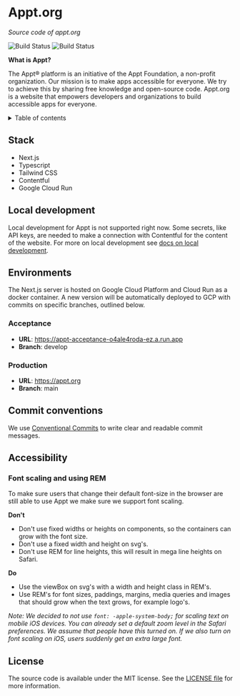 # Appt.org
*Source code of appt.org*

![Build Status](https://github.com/appt-org/appt-org/actions/workflows/deploy-acceptance.yml/badge.svg)
![Build Status](https://github.com/appt-org/appt-org/actions/workflows/deploy-production.yml/badge.svg)

**What is Appt?**

The Appt® platform is an initiative of the Appt Foundation, a non-profit organization. Our mission is to make apps accessible for everyone. We try to achieve this by sharing free knowledge and open-source code. Appt.org is a website that empowers developers and organizations to build accessible apps for everyone.

<details>
<summary>Table of contents</summary>

- [Stack](#stack)
- [Local development](#local-development)
- [Environments](#environments)
- [Commit conventions](#commit-conventions)
- [Accessibility](#accessibility)
- [License](#license)
</details>


## Stack

- Next.js
- Typescript
- Tailwind CSS
- Contentful
- Google Cloud Run

## Local development
Local development for Appt is not supported right now. Some secrets, like API keys, are needed to make a connection with Contentful for the content of the website. For more on local development see [docs on local development](./documentation/local-development.md).

## Environments

The Next.js server is hosted on Google Cloud Platform and Cloud Run as a docker container. A new version will be
automatically deployed to GCP with commits on specific branches, outlined below.

### Acceptance

- **URL**: https://appt-acceptance-o4ale4roda-ez.a.run.app
- **Branch**: develop

### Production

- **URL**: https://appt.org
- **Branch**: main


## Commit conventions

We use [Conventional Commits](https://www.conventionalcommits.org/en/v1.0.0/#summary) to write clear and readable commit
messages.

## Accessibility

### Font scaling and using REM

To make sure users that change their default font-size in the browser are still able to use Appt we make sure we support
font scaling.

**Don't**

- Don't use fixed widths or heights on components, so the containers can grow with the font size.
- Don't use a fixed width and height on svg's.
- Don't use REM for line heights, this will result in mega line heights on Safari.

**Do**

- Use the viewBox on svg's with a width and height class in REM's.
- Use REM's for font sizes, paddings, margins, media queries and images that should grow when the text grows, for
  example logo's.

_Note: We decided to not use `font: -apple-system-body;` for scaling text on mobile iOS devices. You can already set a
default zoom level in the Safari preferences. We assume that people have this turned on. If we also turn on font scaling
on iOS, users suddenly get an extra large font._

## License
The source code is available under the MIT license. See the [LICENSE file](./LICENSE) for more information.
